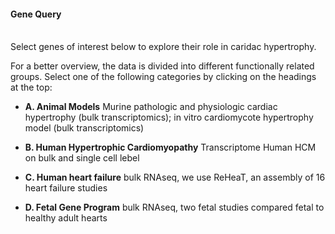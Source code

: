 #### Gene Query

<br>Select genes of interest below to explore their role in caridac hypertrophy.</br>


For a better overview, the data is divided into different functionally related groups.
Select one of the following categories by clicking on the headings at the top:


- **A. Animal Models** Murine pathologic and physiologic cardiac hypertrophy (bulk transcriptomics); in vitro cardiomycote hypertrophy model (bulk transcriptomics)

- **B. Human Hypertrophic Cardiomyopathy** Transcriptome Human HCM on bulk and single cell lebel

- **C. Human heart failure** bulk RNAseq, we use ReHeaT, an assembly of 16 heart failure studies

- **D. Fetal Gene Program** bulk RNAseq, two fetal studies compared fetal to healthy adult hearts


